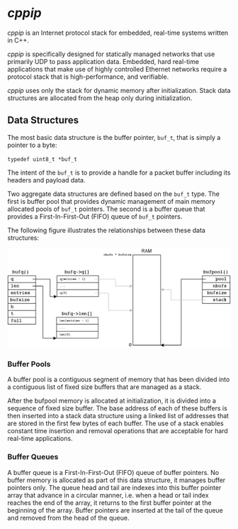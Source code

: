 # *cppip*

*cppip* is an Internet protocol stack for embedded, real-time systems written in C++.

*cppip* is specifically designed for statically managed networks that use primarily UDP to pass application data.  Embedded, hard real-time applications that make use of highly controlled Ethernet networks require a protocol stack that is high-performance, and verifiable.

*cppip* uses only the stack for dynamic memory after initialization.  Stack data structures are allocated from the heap only during initialization.

## Data Structures

The most basic data structure is the buffer pointer, `buf_t`, that is simply a pointer to a byte:

`typedef uint8_t *buf_t`

The intent of the `buf_t` is to provide a handle for a packet buffer including its headers and payload data.

Two aggregate data structures are defined based on the `buf_t` type.  The first is buffer pool that provides dynamic management of main memory allocated  pools of `buf_t` pointers.  The second is a buffer queue that provides a First-In-First-Out (FIFO) queue of `buf_t` pointers.

The following figure illustrates the relationships between these data structures:

<p align="center"><img src="doc/bufs.png"></p>

### Buffer Pools

A buffer pool is a contiguous segment of memory that has been divided into a contiguous list of fixed size buffers that are managed as a stack.

After the bufpool memory is allocated at initialization, it is divided into a sequence of fixed size buffer.  The base address of each of these buffers is then inserted into a stack data structure using a linked list of addresses that are stored in the first few bytes of each buffer.  The use of a stack enables constant time insertion and removal operations that are acceptable for hard real-time applications.

### Buffer Queues

A buffer queue is a First-In-First-Out (FIFO) queue of buffer pointers.  No buffer memory is allocated as part of this data structure, it manages buffer pointers only.  The queue head and tail are indexes into this buffer pointer array that advance in a circular manner, i.e. when a head or tail index reaches the end of the array, it returns to the first buffer pointer at the beginning of the array.  Buffer pointers are inserted at the tail of the queue and removed from the head of the queue.
